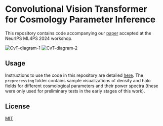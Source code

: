 # Convolutional Vision Transformer for Cosmology Parameter Inference

This repository contains code accompanying our [paper](TODO-ADD-arXiv-link) accepted at the NeurIPS ML4PS 2024 workshop.

![CvT-diagram-1](https://github.com/Yash-10/cvt-cosmo-inference/tree/main/figures/CvT_Diagram-1.png)
![CvT-diagram-2](https://github.com/Yash-10/cvt-cosmo-inference/tree/main/figures/CvT_Diagram-2.png)

## Usage
Instructions to use the code in this repository are detailed [here](https://github.com/Yash-10/cvt-cosmo-inference/blob/main/scripts/README.md). The `preprocessing` folder contains sample visualizations of density and halo fields for different cosmological parameters and their power spectra (these were only used for preliminary tests in the early stages of this work).

## License
[MIT](https://github.com/Yash-10/cvt-cosmo-inference/blob/main/LICENSE)
